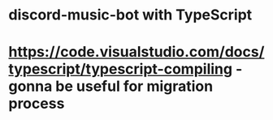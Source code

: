 # discord-music-bot with TypeScript
# https://code.visualstudio.com/docs/typescript/typescript-compiling - gonna be useful for migration process